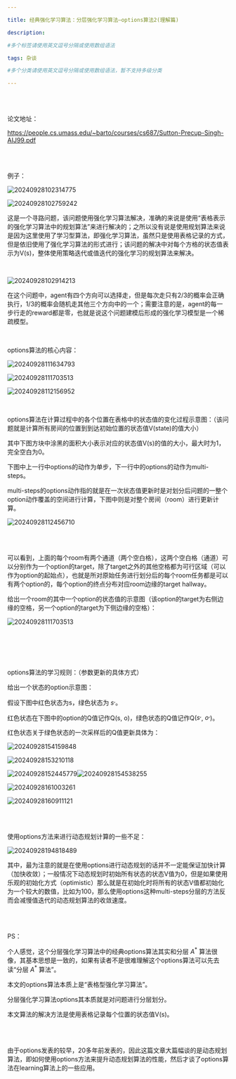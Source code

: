 ```yaml
---

title: 经典强化学习算法：分层强化学习算法—options算法2(理解篇)

description: 

#多个标签请使用英文逗号分隔或使用数组语法

tags: 杂谈

#多个分类请使用英文逗号分隔或使用数组语法，暂不支持多级分类

---
```



<br/>
<br/>

论文地址：

https://people.cs.umass.edu/~barto/courses/cs687/Sutton-Precup-Singh-AIJ99.pdf

<br/>
<br/>

例子：

![20240928102314775](./2024_9_28_1_经典算法：分层强化学习—options算法_理解_2.assets/20240928102314775.png)



![20240928102759242](./2024_9_28_1_经典算法：分层强化学习—options算法_理解_2.assets/20240928102759242.png)

这是一个寻路问题，该问题使用强化学习算法解决，准确的来说是使用“表格表示的强化学习算法中的规划算法”来进行解决的；之所以没有说是使用规划算法来说是因为这里使用了学习型算法，即强化学习算法，虽然只是使用表格记录的方式，但是依旧使用了强化学习算法的形式进行；该问题的解决中对每个方格的状态值表示为V(s)，整体使用策略迭代或值迭代的强化学习的规划算法来解决。

<br/>

![20240928102914213](./2024_9_28_1_经典算法：分层强化学习—options算法_理解_2.assets/20240928102914213.png)



在这个问题中，agent有四个方向可以选择走，但是每次走只有2/3的概率会正确执行，1/3的概率会随机走其他三个方向中的一个；需要注意的是，agent的每一步行走的reward都是零，也就是说这个问题建模后形成的强化学习模型是一个稀疏模型。

<br/>

options算法的核心内容：

![20240928111634793](./2024_9_28_1_经典算法：分层强化学习—options算法_理解_2.assets/20240928111634793.png)

![20240928111703513](./2024_9_28_1_经典算法：分层强化学习—options算法_理解_2.assets/20240928111703513.png)

![20240928112156952](./2024_9_28_1_经典算法：分层强化学习—options算法_理解_2.assets/20240928112156952.png)

<br/>



options算法在计算过程中的各个位置在表格中的状态值的变化过程示意图：（该问题就是计算所有房间的位置到到达初始位置的状态值V(state)的值大小）

其中下图方块中涂黑的面积大小表示对应的状态值V(s)的值的大小，最大时为1，完全空白为0。

下图中上一行中options的动作为单步，下一行中的options的动作为multi-steps。

multi-steps的options动作指的就是在一次状态值更新时是对划分后问题的一整个option动作覆盖的空间进行计算，下图中则是对整个房间（room）进行更新计算。

![20240928112456710](./2024_9_28_1_经典算法：分层强化学习—options算法_理解_2.assets/20240928112456710.png)

<br/>

<br/>



可以看到，上面的每个room有两个通道（两个空白格），这两个空白格（通道）可以分别作为一个option的target，除了target之外的其他空格都为可行区域（可以作为option的起始点），也就是所对原始任务进行划分后的每个room任务都是可以有两个option的，每个option的终点分布对应room边缘的target hallway。

给出一个room的其中一个option的状态值的示意图（该option的target为右侧边缘的空格，另一个option的target为下侧边缘的空格）：

![20240928111703513](./2024_9_28_1_经典算法：分层强化学习—options算法_理解_2.assets/20240928111703513.png)

<br/>

<br/>

<br/>

<br/>

options算法的学习规则：（参数更新的具体方式）



给出一个状态的option示意图：

假设下图中红色状态为s，绿色状态为  $s^,$。

红色状态在下图中的option的Q值记作Q(s, o)，绿色状态的Q值记作Q($s^,$, $o^,$)。

红色状态关于绿色状态的一次采样后的Q值更新具体为：

![20240928154159848](./2024_9_28_1_经典算法：分层强化学习—options算法_理解_2.assets/20240928154159848.png)



![20240928153210118](./2024_9_28_1_经典算法：分层强化学习—options算法_理解_2.assets/20240928153210118.png)



![20240928152445779](./2024_9_28_1_经典算法：分层强化学习—options算法_理解_2.assets/20240928152445779.png)![20240928154538255](./2024_9_28_1_经典算法：分层强化学习—options算法_理解_2.assets/20240928154538255.png)

![20240928161003261](./2024_9_28_1_经典算法：分层强化学习—options算法_理解_2.assets/20240928161003261.png)

![20240928160911121](./2024_9_28_1_经典算法：分层强化学习—options算法_理解_2.assets/20240928160911121.png)





<br/>
<br/>



使用options方法来进行动态规划计算的一些不足：



![20240928194818489](./2024_9_28_1_经典算法：分层强化学习—options算法_理解_2.assets/20240928194818489.png)

其中，最为注意的就是在使用options进行动态规划的话并不一定能保证加快计算（加快收敛）；一般情况下动态规划时初始所有状态的状态V值为0，但是如果使用乐观的初始化方式（optimistic）那么就是在初始化时将所有的状态V值都初始化为一个较大的数值，比如为100，那么使用options这种multi-steps分层的方法反而会减慢值迭代的动态规划算法的收敛速度。



<br/><br/>



PS：

个人感觉，这个分层强化学习算法中的经典options算法其实和分层 $A^*$ 算法很像，其基本思想是一致的，如果有读者不是很难理解这个options算法可以先去读“分层  $A^*$ 算法”。

本文的options算法本质上是“表格型强化学习算法”。

分层强化学习算法options其本质就是对问题进行分层划分。

本文算法的解决方法是使用表格记录每个位置的状态值V(s)。

<br/>
<br/>

由于options发表的较早，20多年前发表的，因此这篇文章大篇幅谈的是动态规划算法，即如何使用options方法来提升动态规划算法的性能，然后才谈了options算法在learning算法上的一些应用。

<br/>
<br/>

<br/>